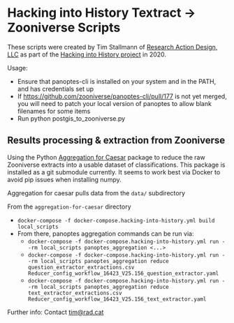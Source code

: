 # Hacking into History Textract -> Zooniverse Scripts

These scripts were created by Tim Stallmann of [Research Action Design, LLC](https://rad.cat) as
part of the [Hacking into History project](https://hackingintohistory.org/) in 2020.

Usage:
* Ensure that panoptes-cli is installed on your system and in the PATH, and has credentials set up
* If https://github.com/zooniverse/panoptes-cli/pull/177 is not yet merged, you will need to patch your local version of panoptes to allow blank filenames for some items
* Run python postgis_to_zooniverse.py <path-to-postgis-csv> <base-output-name> <subject-set-id>

## Results processing & extraction from Zooniverse

Using the Python [Aggregation for Caesar](https://github.com/zooniverse/aggregation-for-caesar) package to reduce the raw Zooniverse
extracts into a usable dataset of classifications. This package is installed as a git submodule currently. It seems 
to work best via Docker to avoid pip issues when installing numpy.

Aggregation for caesar pulls data from the `data/` subdirectory

From the `aggregation-for-caesar` directory
* `docker-compose -f docker-compose.hacking-into-history.yml build local_scripts`
* From there, panoptes aggregation commands can be run via:
  * `docker-compose -f docker-compose.hacking-into-history.yml run --rm local_scripts panoptes_aggregation <...>`
  * `docker-compose -f docker-compose.hacking-into-history.yml run --rm local_scripts panoptes_aggregation reduce question_extractor_extractions.csv Reducer_config_workflow_16423_V25.156_question_extractor.yaml`
  * `docker-compose -f docker-compose.hacking-into-history.yml run --rm local_scripts panoptes_aggregation reduce text_extractor_extractions.csv Reducer_config_workflow_16423_V25.156_text_extractor.yaml`

Further info:
Contact tim@rad.cat